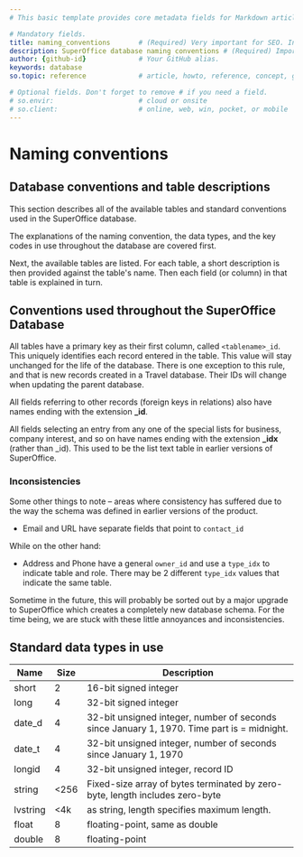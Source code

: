 ```yaml
---
# This basic template provides core metadata fields for Markdown articles on docs.superoffice.com.

# Mandatory fields.
title: naming_conventions       # (Required) Very important for SEO. Intent in a unique string of 43-59 chars including spaces.
description: SuperOffice database naming conventions # (Required) Important for SEO. Recommended character length is 115-145 characters including spaces.
author: {github-id}             # Your GitHub alias.
keywords: database
so.topic: reference             # article, howto, reference, concept, guide

# Optional fields. Don't forget to remove # if you need a field.
# so.envir:                     # cloud or onsite
# so.client:                    # online, web, win, pocket, or mobile
---
```


# Naming conventions

## Database conventions and table descriptions

This section describes all of the available tables and standard conventions used in the SuperOffice database.

The explanations of the naming convention, the data types, and the key codes in use throughout the database are covered first.

Next, the available tables are listed. For each table, a short description is then provided against the table's name. Then each field (or column) in that table is explained in turn.

## Conventions used throughout the SuperOffice Database

All tables have a primary key as their first column, called `<tablename>_id`. This uniquely identifies each record entered in the table. This value will stay unchanged for the life of the database. There is one exception to this rule, and that is new records created in a Travel database. Their IDs will change when updating the parent database.

All fields referring to other records (foreign keys in relations) also have names ending with the extension **\_id**.

All fields selecting an entry from any one of the special lists for business, company interest, and so on have names ending with the extension **\_idx** (rather than \_id). This used to be the list text table in earlier versions of SuperOffice.

### Inconsistencies

Some other things to note – areas where consistency has suffered due to the way the schema was defined in earlier versions of the product.

* Email and URL have separate fields that point to `contact_id`

While on the other hand:

* Address and Phone have a general `owner_id` and use a `type_idx` to indicate table and role. There may be 2 different `type_idx` values that indicate the same table.

Sometime in the future, this will probably be sorted out by a major upgrade to SuperOffice which creates a completely new database schema. For the time being, we are stuck with these little annoyances and inconsistencies.

## Standard data types in use

| Name | Size | Description |
|---|---|---|
| short | 2 | 16-bit signed integer |
| long | 4 | 32-bit signed integer |
| date_d | 4 | 32-bit unsigned integer, number of seconds since January 1, 1970.  Time part is = midnight. |
| date_t | 4 | 32-bit unsigned integer, number of seconds since January 1, 1970 |
| longid | 4 | 32-bit unsigned integer, record ID |
| string | \<256 | Fixed-size array of bytes terminated by zero-byte, length includes zero-byte |
| lvstring | \<4k | as string, length specifies maximum length. |
| float | 8 | floating-point, same as double |
| double | 8 | floating-point |
